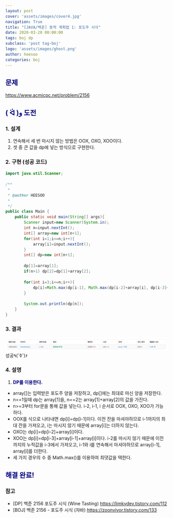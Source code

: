 ```yaml
---
layout: post
cover: 'assets/images/cover4.jpg'
navigation: True
title: "[JAVA/백준] 동적 계획법 1: 포도주 시식"
date: 2020-03-20 00:00:00
tags: boj dp
subclass: 'post tag-boj'
logo: 'assets/images/ghost.png'
author: heesoo
categories: boj
---
```

## <span style="color:navy">문제</span>
<https://www.acmicpc.net/problem/2156>

## <span style="color:navy">( ᐛ )و 도전</span>

### 1. 설계
1. 연속해서 세 번 마시지 않는 방법은 OOX, OXO, XOO이다.
2. 셋 중 큰 값을 dp에 넣는 방식으로 구현한다.

### 2. 구현 (성공 코드)
```java
import java.util.Scanner;

/**
 * 
 * @author HEESOO
 *
 */
public class Main {
	public static void main(String[] args){
		Scanner input=new Scanner(System.in);
		int n=input.nextInt();
		int[] array=new int[n+1];
		for(int i=1;i<=n;i++){
			array[i]=input.nextInt();			
		}
		int[] dp=new int[n+1];
		
		dp[1]=array[1];
		if(n>1) dp[2]=dp[1]+array[2];
		
		for(int i=3;i<=n;i++){
			dp[i]=Math.max(dp[i-1], Math.max(dp[i-2]+array[i], dp[i-3]+array[i-1]+array[i]));
		}
		
		System.out.println(dp[n]);
	}
}
 ```

### 3. 결과
![실행결과](./assets/images/200320_1.PNG)
성공٩(˘◊˘)۶  

### 4. 설명
1. **<span style="color:navy">DP를 이용한다.</span>**
- array[]는 입력받은 포도주 양을 저장하고, dp[]에는 최대로 마신 양을 저장한다.
- n==1일때 dp는  array[1]을, n==2는 array[1]+array[2]의 값을 가진다.
- n>=3부터 for문을 통해 값을 넣는다. i-2, i-1, i 순서로 OOX, OXO, XOO가 가능하다. 
- OOX를 식으로 나타내면 dp[i]=dp[i-1]이다. 이전 잔을 마셔야하므로 i-1까지의 최대 잔을 가져오고, i는 마시지 않기 때문에 array[i]는 더하지 않는다.
- OXO는 dp[i]=dp[i-2]+array[i]이다.
- XOO는 dp[i]=dp[i-3]+array[i-1]+array[i]이다. i-2를 마시지 않기 때문에 이전까지의 누적값을 i-3에서 가져오고, i-1와 i를 연속해서 마셔야하므로 array[i-1], array[i]를 더한다.
- 세 가지 경우의 수 중 Math.max()를 이용하여 최댓값을 택한다.

## <span style="color:navy">해결 완료!</span>

### 참고
- [DP] 백준 2156 포도주 시식 (Wine Tasting) <https://limkydev.tistory.com/112>
- [BOJ] 백준 2156 - 포도주 시식 (자바) <https://zoonvivor.tistory.com/133>
